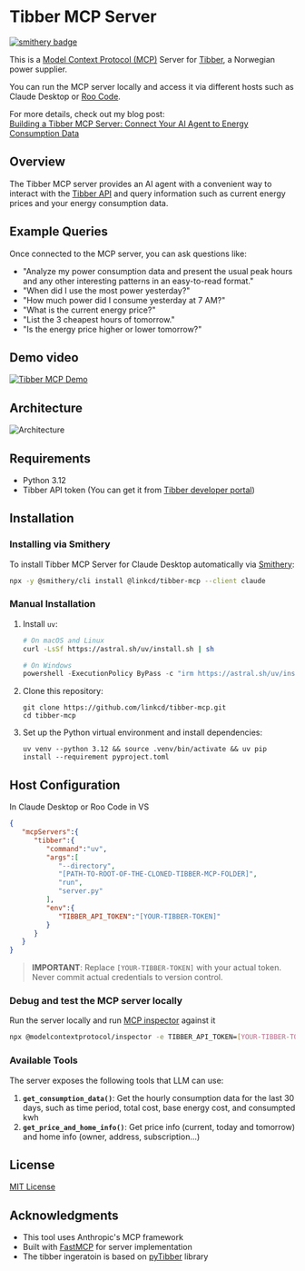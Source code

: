 # Tibber MCP Server
[![smithery badge](https://smithery.ai/badge/@linkcd/tibber-mcp)](https://smithery.ai/server/@linkcd/tibber-mcp)

This is a [Model Context Protocol (MCP)](https://modelcontextprotocol.io/introduction) Server for [Tibber](https://tibber.com/), a Norwegian power supplier.

You can run the MCP server locally and access it via different hosts such as Claude Desktop or [Roo Code](https://marketplace.visualstudio.com/items?itemName=RooVeterinaryInc.roo-cline).

For more details, check out my blog post:  
[Building a Tibber MCP Server: Connect Your AI Agent to Energy Consumption Data](https://feng.lu/2025/03/28/Building-a-Tibber-MCP-Server-Connect-Your-AI-Agent-to-Energy-Consumption-Data/)

## Overview
The Tibber MCP server provides an AI agent with a convenient way to interact with the [Tibber API](https://developer.tibber.com/docs) and query information such as current energy prices and your energy consumption data.

## Example Queries
Once connected to the MCP server, you can ask questions like:
- "Analyze my power consumption data and present the usual peak hours and any other interesting patterns in an easy-to-read format."
- "When did I use the most power yesterday?"
- "How much power did I consume yesterday at 7 AM?"
- "What is the current energy price?"
- "List the 3 cheapest hours of tomorrow."
- "Is the energy price higher or lower tomorrow?"


## Demo video
[![Tibber MCP Demo](https://img.youtube.com/vi/FiqKPa9i6V4/0.jpg)](https://www.youtube.com/watch?v=FiqKPa9i6V4)

## Architecture
![Architecture](./doc/tibber-mcp-architecture.png)

## Requirements
- Python 3.12
- Tibber API token (You can get it from [Tibber developer portal](https://developer.tibber.com/settings/access-token))

## Installation

### Installing via Smithery

To install Tibber MCP Server for Claude Desktop automatically via [Smithery](https://smithery.ai/server/@linkcd/tibber-mcp):

```bash
npx -y @smithery/cli install @linkcd/tibber-mcp --client claude
```

### Manual Installation
1. Install `uv`:
   ```bash
   # On macOS and Linux
   curl -LsSf https://astral.sh/uv/install.sh | sh
   ```
   
   ```powershell
   # On Windows
   powershell -ExecutionPolicy ByPass -c "irm https://astral.sh/uv/install.ps1 | iex"
   ```

2. Clone this repository:
   ```
   git clone https://github.com/linkcd/tibber-mcp.git
   cd tibber-mcp
   ```

3. Set up the Python virtual environment and install dependencies:
   ```
   uv venv --python 3.12 && source .venv/bin/activate && uv pip install --requirement pyproject.toml
   ```

## Host Configuration
In Claude Desktop or Roo Code in VS
```json
{
   "mcpServers":{
      "tibber":{
         "command":"uv",
         "args":[
            "--directory",
            "[PATH-TO-ROOT-OF-THE-CLONED-TIBBER-MCP-FOLDER]",
            "run",
            "server.py"
         ],
         "env":{
            "TIBBER_API_TOKEN":"[YOUR-TIBBER-TOKEN]"
         }
      }
   }
}
```
> **IMPORTANT**: Replace `[YOUR-TIBBER-TOKEN]` with your actual token. Never commit actual credentials to version control.

### Debug and test the MCP server locally
Run the server locally and run [MCP inspector](https://github.com/modelcontextprotocol/inspector) against it
```bash
npx @modelcontextprotocol/inspector -e TIBBER_API_TOKEN=[YOUR-TIBBER-TOKEN] python server.py
```

### Available Tools
The server exposes the following tools that LLM can use:
1. **`get_consumption_data()`**: Get the hourly consumption data for the last 30 days, such as time period, total cost, base energy cost, and consumpted kwh
2. **`get_price_and_home_info()`**: Get price info (current, today and tomorrow) and home info (owner, address, subscription...)


## License
[MIT License](LICENSE)

## Acknowledgments
- This tool uses Anthropic's MCP framework
- Built with [FastMCP](https://github.com/jlowin/fastmcp) for server implementation
- The tibber ingeratoin is based on [pyTibber](https://github.com/Danielhiversen/pyTibber) library

